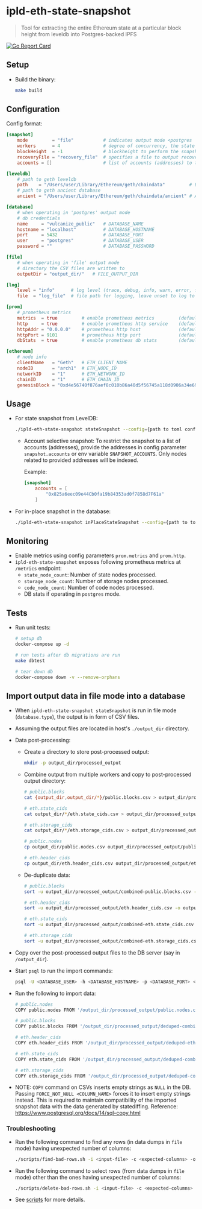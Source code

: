 # ipld-eth-state-snapshot

> Tool for extracting the entire Ethereum state at a particular block height from leveldb into Postgres-backed IPFS

[![Go Report Card](https://goreportcard.com/badge/github.com/vulcanize/ipld-eth-state-snapshot)](https://goreportcard.com/report/github.com/vulcanize/ipld-eth-state-snapshot)

## Setup

* Build the binary:

    ```bash
    make build
    ```

## Configuration

Config format:

```toml
[snapshot]
    mode         = "file"           # indicates output mode <postgres | file>
    workers      = 4                # degree of concurrency, the state trie is subdivided into sections that are traversed and processed concurrently
    blockHeight  = -1               # blockheight to perform the snapshot at (-1 indicates to use the latest blockheight found in leveldb)
    recoveryFile = "recovery_file"  # specifies a file to output recovery information on error or premature closure
    accounts = []                   # list of accounts (addresses) to take the snapshot for # SNAPSHOT_ACCOUNTS

[leveldb]
    # path to geth leveldb
    path    = "/Users/user/Library/Ethereum/geth/chaindata"         # LVL_DB_PATH
    # path to geth ancient database
    ancient = "/Users/user/Library/Ethereum/geth/chaindata/ancient" # ANCIENT_DB_PATH

[database]
    # when operating in 'postgres' output mode
    # db credentials
    name     = "vulcanize_public"   # DATABASE_NAME
    hostname = "localhost"          # DATABASE_HOSTNAME
    port     = 5432                 # DATABASE_PORT
    user     = "postgres"           # DATABASE_USER
    password = ""                   # DATABASE_PASSWORD

[file]
    # when operating in 'file' output mode
    # directory the CSV files are written to
    outputDir = "output_dir/"   # FILE_OUTPUT_DIR

[log]
    level = "info"      # log level (trace, debug, info, warn, error, fatal, panic) (default: info)
    file  = "log_file"  # file path for logging, leave unset to log to stdout

[prom]
    # prometheus metrics
    metrics  = true         # enable prometheus metrics         (default: false)
    http     = true         # enable prometheus http service    (default: false)
    httpAddr = "0.0.0.0"    # prometheus http host              (default: 127.0.0.1)
    httpPort = 9101         # prometheus http port              (default: 8086)
    dbStats  = true         # enable prometheus db stats        (default: false)

[ethereum]
    # node info
    clientName   = "Geth"   # ETH_CLIENT_NAME
    nodeID       = "arch1"  # ETH_NODE_ID
    networkID    = "1"      # ETH_NETWORK_ID
    chainID      = "1"      # ETH_CHAIN_ID
    genesisBlock = "0xd4e56740f876aef8c010b86a40d5f56745a118d0906a34e69aec8c0db1cb8fa3" # ETH_GENESIS_BLOCK
```

## Usage

* For state snapshot from LevelDB:

    ```bash
    ./ipld-eth-state-snapshot stateSnapshot --config={path to toml config file}
    ```

    * Account selective snapshot: To restrict the snapshot to a list of accounts (addresses), provide the addresses in config parameter `snapshot.accounts` or env variable `SNAPSHOT_ACCOUNTS`. Only nodes related to provided addresses will be indexed.

        Example:

        ```toml
        [snapshot]
            accounts = [
                "0x825a6eec09e44Cb0fa19b84353ad0f7858d7F61a"
            ]
        ```

* For in-place snapshot in the database:

    ```bash
    ./ipld-eth-state-snapshot inPlaceStateSnapshot --config={path to toml config file}
    ```

## Monitoring

* Enable metrics using config parameters `prom.metrics` and `prom.http`.
* `ipld-eth-state-snapshot` exposes following prometheus metrics at `/metrics` endpoint:
    * `state_node_count`: Number of state nodes processed.
    * `storage_node_count`: Number of storage nodes processed.
    * `code_node_count`: Number of code nodes processed.
    * DB stats if operating in `postgres` mode.

## Tests

* Run unit tests:

    ```bash
    # setup db
    docker-compose up -d

    # run tests after db migrations are run
    make dbtest

    # tear down db
    docker-compose down -v --remove-orphans
    ```

## Import output data in file mode into a database

* When `ipld-eth-state-snapshot stateSnapshot` is run in file mode (`database.type`), the output is in form of CSV files.

* Assuming the output files are located in host's `./output_dir` directory.

* Data post-processing:

    * Create a directory to store post-processed output:

        ```bash
        mkdir -p output_dir/processed_output
        ```

    * Combine output from multiple workers and copy to post-processed output directory:

        ```bash
        # public.blocks
        cat {output_dir,output_dir/*}/public.blocks.csv > output_dir/processed_output/combined-public.blocks.csv

        # eth.state_cids
        cat output_dir/*/eth.state_cids.csv > output_dir/processed_output/combined-eth.state_cids.csv

        # eth.storage_cids
        cat output_dir/*/eth.storage_cids.csv > output_dir/processed_output/combined-eth.storage_cids.csv

        # public.nodes
        cp output_dir/public.nodes.csv output_dir/processed_output/public.nodes.csv

        # eth.header_cids
        cp output_dir/eth.header_cids.csv output_dir/processed_output/eth.header_cids.csv
        ```

    * De-duplicate data:

        ```bash
        # public.blocks
        sort -u output_dir/processed_output/combined-public.blocks.csv -o output_dir/processed_output/deduped-combined-public.blocks.csv

        # eth.header_cids
        sort -u output_dir/processed_output/eth.header_cids.csv -o output_dir/processed_output/deduped-eth.header_cids.csv

        # eth.state_cids
        sort -u output_dir/processed_output/combined-eth.state_cids.csv -o output_dir/processed_output/deduped-combined-eth.state_cids.csv

        # eth.storage_cids
        sort -u output_dir/processed_output/combined-eth.storage_cids.csv -o output_dir/processed_output/deduped-combined-eth.storage_cids.csv
        ```

* Copy over the post-processed output files to the DB server (say in `/output_dir`).

* Start `psql` to run the import commands:

    ```bash
    psql -U <DATABASE_USER> -h <DATABASE_HOSTNAME> -p <DATABASE_PORT> <DATABASE_NAME>
    ```

* Run the following to import data:

    ```bash
    # public.nodes
    COPY public.nodes FROM '/output_dir/processed_output/public.nodes.csv' CSV;

    # public.blocks
    COPY public.blocks FROM '/output_dir/processed_output/deduped-combined-public.blocks.csv' CSV;

    # eth.header_cids
    COPY eth.header_cids FROM '/output_dir/processed_output/deduped-eth.header_cids.csv' CSV;

    # eth.state_cids
    COPY eth.state_cids FROM '/output_dir/processed_output/deduped-combined-eth.state_cids.csv' CSV FORCE NOT NULL state_leaf_key;

    # eth.storage_cids
    COPY eth.storage_cids FROM '/output_dir/processed_output/deduped-combined-eth.storage_cids.csv' CSV FORCE NOT NULL storage_leaf_key;
    ```

* NOTE: `COPY` command on CSVs inserts empty strings as `NULL` in the DB. Passing `FORCE_NOT_NULL <COLUMN_NAME>` forces it to insert empty strings instead. This is required to maintain compatibility of the imported snapshot data with the data generated by statediffing. Reference: https://www.postgresql.org/docs/14/sql-copy.html

### Troubleshooting

* Run the following command to find any rows (in data dumps in `file` mode) having unexpected number of columns:

    ```bash
    ./scripts/find-bad-rows.sh -i <input-file> -c <expected-columns> -o [output-file] -d true
    ```

* Run the following command to select rows (from data dumps in `file` mode) other than the ones having unexpected number of columns:

    ```bash
    ./scripts/delete-bad-rows.sh -i <input-file> -c <expected-columns> -o <output-file>
    ```

* See [scripts](./scripts) for more details.
